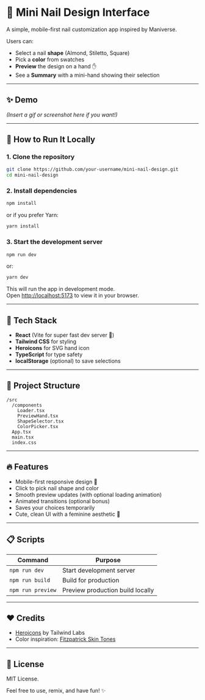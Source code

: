 # 💅 Mini Nail Design Interface

A simple, mobile-first nail customization app inspired by Maniverse.

Users can:

- Select a nail **shape** (Almond, Stiletto, Square)
- Pick a **color** from swatches
- **Preview** the design on a hand ✋
- See a **Summary** with a mini-hand showing their selection

---

## ✨ Demo

*(Insert a gif or screenshot here if you want!)*

---

## 🚀 How to Run It Locally

### 1. Clone the repository

```bash
git clone https://github.com/your-username/mini-nail-design.git
cd mini-nail-design
```

### 2. Install dependencies

```bash
npm install
```

or if you prefer Yarn:

```bash
yarn install
```

### 3. Start the development server

```bash
npm run dev
```

or:

```bash
yarn dev
```

This will run the app in development mode.  
Open [http://localhost:5173](http://localhost:5173) to view it in your browser.

---

## 🚰 Tech Stack

- **React** (Vite for super fast dev server 🚀)
- **Tailwind CSS** for styling
- **Heroicons** for SVG hand icon
- **TypeScript** for type safety
- **localStorage** (optional) to save selections

---

## 📂 Project Structure

```
/src
  /components
    Loader.tsx
    PreviewHand.tsx
    ShapeSelector.tsx
    ColorPicker.tsx
  App.tsx
  main.tsx
  index.css
```

---

## 🔥 Features

- Mobile-first responsive design 📱
- Click to pick nail shape and color
- Smooth preview updates (with optional loading animation)
- Animated transitions (optional bonus)
- Saves your choices temporarily
- Cute, clean UI with a feminine aesthetic 🎀

---

## 📋 Scripts

| Command           | Purpose                          |
|-------------------|----------------------------------|
| `npm run dev`     | Start development server         |
| `npm run build`   | Build for production             |
| `npm run preview` | Preview production build locally |

---

## ❤️ Credits

- [Heroicons](https://heroicons.com/) by Tailwind Labs
- Color inspiration: [Fitzpatrick Skin Tones](https://en.wikipedia.org/wiki/Fitzpatrick_scale)

---

## 💜 License

MIT License.

Feel free to use, remix, and have fun! ✨
